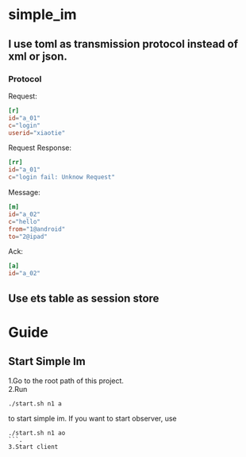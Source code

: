 # simple_im
## I use toml as transmission protocol instead of xml or json.
### Protocol
Request:  
```toml
[r]
id="a_01"
c="login"
userid="xiaotie"
```
Request Response:  
```toml
[rr]
id="a_01"
c="login fail: Unknow Request"
```
Message:  
```toml
[m]
id="a_02"
c="hello"
from="1@android"
to="2@ipad"
```
Ack:
```toml
[a]
id="a_02"
```

## Use ets table as session store

# Guide
## Start Simple Im
1.Go to the root path of this project.   
2.Run
```shell
./start.sh n1 a
```
to start simple im. If you want to start observer, use
```shell
./start.sh n1 ao
```.
3.Start client